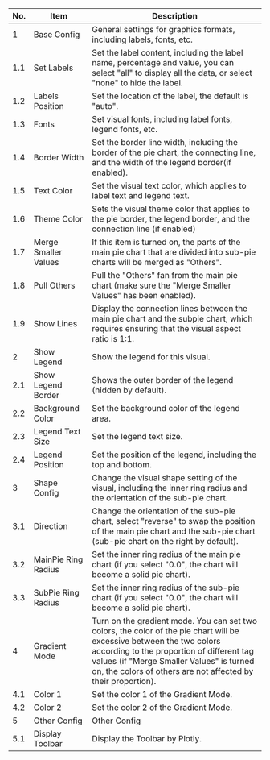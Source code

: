 | No. | Item | Description |  
| --- | --- | --- |
|  1 | Base Config | General settings for graphics formats, including labels, fonts, etc.
|  1.1 | Set Labels | Set the label content, including the label name, percentage and value, you can select "all" to display all the data, or select "none" to hide the label.
|  1.2 | Labels Position | Set the location of the label, the default is "auto".
|  1.3 | Fonts | Set visual fonts, including label fonts, legend fonts, etc.
|  1.4 | Border Width | Set the border line width, including the border of the pie chart, the connecting line, and the width of the legend border(if enabled).
|  1.5 | Text Color | Set the visual text color, which applies to label text and legend text.
|  1.6 | Theme Color | Sets the visual theme color that applies to the pie border, the legend border, and the connection line (if enabled)
|  1.7 | Merge Smaller Values | If this item is turned on, the parts of the main pie chart that are divided into sub-pie charts will be merged as "Others".
|  1.8 | Pull Others | Pull the "Others" fan from the main pie chart (make sure the "Merge Smaller Values" has been enabled).
|  1.9 | Show Lines | Display the connection lines between the main pie chart and the subpie chart, which requires ensuring that the visual aspect ratio is 1:1.
|  2 | Show Legend | Show the legend for this visual.
|  2.1 | Show Legend Border | Shows the outer border of the legend (hidden by default).
|  2.2 | Background Color | Set the background color of the legend area.
|  2.3 | Legend Text Size | Set the legend text size.
|  2.4 | Legend Position | Set the position of the legend, including the top and bottom.
|  3 | Shape Config | Change the visual shape setting of the visual, including the inner ring radius and the orientation of the sub-pie chart.
|  3.1 | Direction | Change the orientation of the sub-pie chart, select "reverse" to swap the position of the main pie chart and the sub-pie chart (sub-pie chart on the right by default).
|  3.2 | MainPie Ring Radius | Set the inner ring radius of the main pie chart (if you select "0.0", the chart will become a solid pie chart).
|  3.3 | SubPie Ring Radius | Set the inner ring radius of the sub-pie chart (if you select "0.0", the chart will become a solid pie chart).
|  4 | Gradient Mode | Turn on the gradient mode. You can set two colors, the color of the pie chart will be excessive between the two colors according to the proportion of different tag values (if "Merge Smaller Values" is turned on, the colors of others are not affected by their proportion).
|  4.1 | Color 1 | Set the color 1 of the Gradient Mode.
|  4.2 | Color 2 | Set the color 2 of the Gradient Mode.
|  5 | Other Config | Other Config
|  5.1 | Display Toolbar | Display the Toolbar by Plotly.

